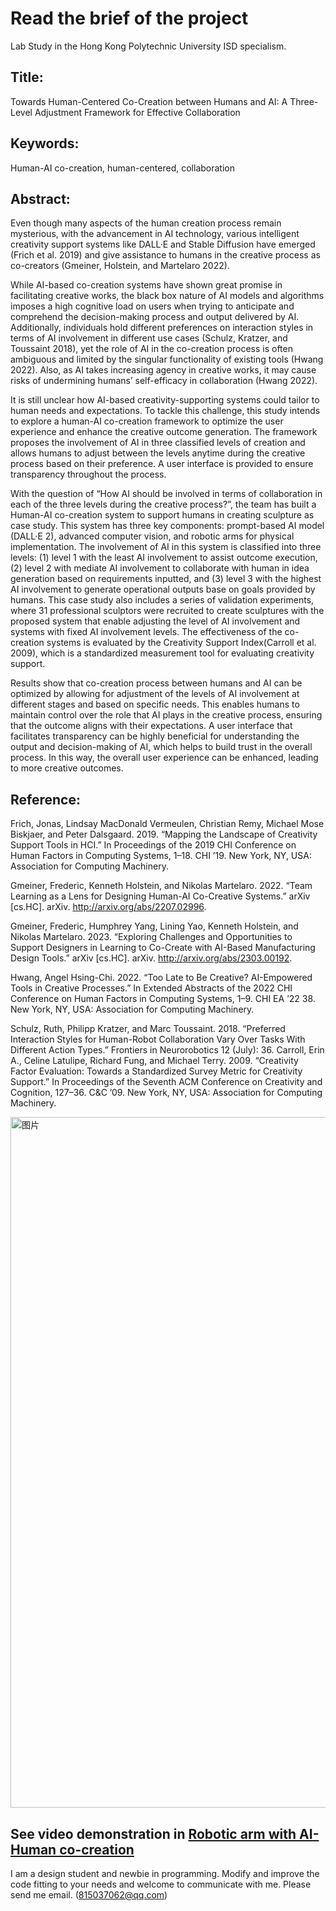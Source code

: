 # Read the brief of the project

Lab Study in the Hong Kong Polytechnic University ISD specialism. 

## Title:
Towards Human-Centered Co-Creation between Humans and AI: A Three-Level Adjustment Framework for Effective Collaboration

## Keywords:
Human-AI co-creation, human-centered, collaboration

## Abstract:
Even though many aspects of the human creation process remain mysterious, with the advancement in AI technology, various intelligent creativity support systems like DALL·E and Stable Diffusion have emerged (Frich et al. 2019) and give assistance to humans in the creative process as co-creators (Gmeiner, Holstein, and Martelaro 2022).

While AI-based co-creation systems have shown great promise in facilitating creative works, the black box nature of AI models and algorithms imposes a high cognitive load on users when trying to anticipate and comprehend the decision-making process and output delivered by AI. Additionally, individuals hold different preferences on interaction styles in terms of AI involvement in different use cases (Schulz, Kratzer, and Toussaint 2018), yet the role of AI in the co-creation process is often ambiguous and limited by the singular functionality of existing tools (Hwang 2022). Also, as AI takes increasing agency in creative works, it may cause risks of undermining humans’ self-efficacy in collaboration (Hwang 2022). 

It is still unclear how AI-based creativity-supporting systems could tailor to human needs and expectations. To tackle this challenge, this study intends to explore a human-AI co-creation framework to optimize the user experience and enhance the creative outcome generation. The framework proposes the involvement of AI in three classified levels of creation and allows humans to adjust between the levels anytime during the creative process based on their preference. A user interface is provided to ensure transparency throughout the process.

With the question of “How AI should be involved in terms of collaboration in each of the three levels during the creative process?”, the team has built a Human-AI co-creation system to support humans in creating sculpture as case study. This system has three key components: prompt-based AI model (DALL·E 2), advanced computer vision, and robotic arms for physical implementation. The involvement of AI in this system is classified into three levels: (1) level 1 with the least AI involvement to assist outcome execution, (2) level 2 with mediate AI involvement to collaborate with human in idea generation based on requirements inputted, and (3) level 3 with the highest AI involvement to generate operational outputs base on goals provided by humans. This case study also includes a series of validation experiments, where 31 professional sculptors were recruited to create sculptures with the proposed system that enable adjusting the level of AI involvement and systems with fixed AI involvement levels. The effectiveness of the co-creation systems is evaluated by the Creativity Support Index(Carroll et al. 2009), which is a standardized measurement tool for evaluating creativity support. 

Results show that co-creation process between humans and AI can be optimized by allowing for adjustment of the levels of AI involvement at different stages and based on specific needs. This enables humans to maintain control over the role that AI plays in the creative process, ensuring that the outcome aligns with their expectations. A user interface that facilitates transparency can be highly beneficial for understanding the output and decision-making of AI, which helps to build trust in the overall process. In this way, the overall user experience can be enhanced, leading to more creative outcomes.

## Reference:
Frich, Jonas, Lindsay MacDonald Vermeulen, Christian Remy, Michael Mose Biskjaer, and Peter Dalsgaard. 2019. “Mapping the Landscape of Creativity Support Tools in HCI.” In Proceedings of the 2019 CHI Conference on Human Factors in Computing Systems, 1–18. CHI ’19. New York, NY, USA: Association for Computing Machinery.

Gmeiner, Frederic, Kenneth Holstein, and Nikolas Martelaro. 2022. “Team Learning as a Lens for Designing Human-AI Co-Creative Systems.” arXiv [cs.HC]. arXiv. http://arxiv.org/abs/2207.02996.

Gmeiner, Frederic, Humphrey Yang, Lining Yao, Kenneth Holstein, and Nikolas Martelaro. 2023. “Exploring Challenges and Opportunities to Support Designers in Learning to Co-Create with AI-Based Manufacturing Design Tools.” arXiv [cs.HC]. arXiv. http://arxiv.org/abs/2303.00192.

Hwang, Angel Hsing-Chi. 2022. “Too Late to Be Creative? AI-Empowered Tools in Creative Processes.” In Extended Abstracts of the 2022 CHI Conference on Human Factors in Computing Systems, 1–9. CHI EA ’22 38. New York, NY, USA: Association for Computing Machinery.

Schulz, Ruth, Philipp Kratzer, and Marc Toussaint. 2018. “Preferred Interaction Styles for Human-Robot Collaboration Vary Over Tasks With Different Action Types.” Frontiers in Neurorobotics 12 (July): 36.
Carroll, Erin A., Celine Latulipe, Richard Fung, and Michael Terry. 2009. “Creativity Factor Evaluation: Towards a Standardized Survey Metric for Creativity Support.” In Proceedings of the Seventh ACM Conference on Creativity and Cognition, 127–36. C&C ’09. New York, NY, USA: Association for Computing Machinery.


<img width="1105" alt="图片" src="https://user-images.githubusercontent.com/103418623/234824294-9dda5c40-35cd-453f-bc47-0343990e8679.png">

## See video demonstration in [Robotic arm with AI-Human co-creation](https://www.bilibili.com/video/BV19z4y1a7Ms/?share_source=copy_web&vd_source=b7ddc9544cae898e3956d79e1784fb88)

I am a design student and newbie in programming. Modify and improve the code fitting to your needs and welcome to communicate with me. Please send me email. (815037062@qq.com)
